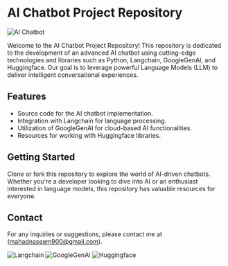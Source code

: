 # AI Chatbot Project Repository

![AI Chatbot](https://image.freepik.com/free-vector/robot-chatbot-illustration_52683-47087.jpg)

Welcome to the AI Chatbot Project Repository! This repository is dedicated to the development of an advanced AI chatbot using cutting-edge technologies and libraries such as Python, Langchain, GoogleGenAI, and Huggingface. Our goal is to leverage powerful Language Models (LLM) to deliver intelligent conversational experiences.

## Features

- Source code for the AI chatbot implementation.
- Integration with Langchain for language processing.
- Utilization of GoogleGenAI for cloud-based AI functionalities.
- Resources for working with Huggingface libraries.

## Getting Started

Clone or fork this repository to explore the world of AI-driven chatbots. Whether you're a developer looking to dive into AI or an enthusiast interested in language models, this repository has valuable resources for everyone.

## Contact

For any inquiries or suggestions, please contact me at (mahadnaseem900@gmail.com).

![Langchain](https://img.shields.io/badge/Langchain-Integration-blue)
![GoogleGenAI](https://img.shields.io/badge/GoogleGenAI-Cloud--AI-yellow)
![Huggingface](https://img.shields.io/badge/Huggingface-Libraries-green)
